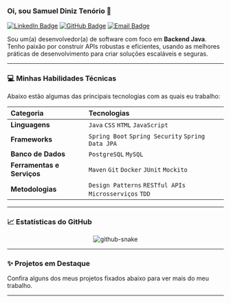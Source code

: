 ### Oi, sou Samuel Diniz Tenório 👋

[![LinkedIn Badge](https://img.shields.io/badge/-LinkedIn-blue?style=flat-square&logo=Linkedin&logoColor=white&link=https://www.linkedin.com/in/seu-usuario/)](https://www.linkedin.com/in/samuel-diniz-ten%C3%B3rio-923533298/)
[![GitHub Badge](https://img.shields.io/badge/-GitHub-181717?style=flat-square&logo=Github&logoColor=white&link=https://github.com/seu-usuario)](https://github.com/SamuelDinizTenorio)
[![Email Badge](https://img.shields.io/badge/-Email-c14438?style=flat-square&logo=Gmail&logoColor=white&link=mailto:seu-email@example.com)](mailto:samueldinizcti@outlook.com)

Sou um(a) desenvolvedor(a) de software com foco em **Backend Java**. Tenho paixão por construir APIs robustas e eficientes, usando as melhores práticas de desenvolvimento para criar soluções escaláveis e seguras.

---

### 💻 Minhas Habilidades Técnicas

Abaixo estão algumas das principais tecnologias com as quais eu trabalho:

| Categoria | Tecnologias |
| :--- | :--- |
| **Linguagens** | `Java` `CSS` `HTML` `JavaScript` |
| **Frameworks** | `Spring Boot` `Spring Security` `Spring Data JPA` |
| **Banco de Dados** | `PostgreSQL` `MySQL` |
| **Ferramentas e Serviços**| `Maven` `Git` `Docker` `JUnit` `Mockito` |
| **Metodologias** | `Design Patterns` `RESTful APIs` `Microsserviços` `TDD` |

---

### 📈 Estatísticas do GitHub

<div align="center">
<img src="https://raw.githubusercontent.com/SamuelDinizTenorio/SamuelDinizTenorio/output/github-snake.svg" alt="github-snake">
</div>

---

### ✨ Projetos em Destaque

Confira alguns dos meus projetos fixados abaixo para ver mais do meu trabalho.

---
